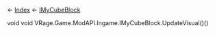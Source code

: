 ← [Index](Api-Index) ← [IMyCubeBlock](VRage.Game.ModAPI.Ingame.IMyCubeBlock)

void void VRage.Game.ModAPI.Ingame.IMyCubeBlock.UpdateVisual()()